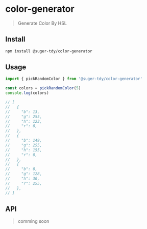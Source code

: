 # color-generator

> Generate Color By HSL

## Install
```bash
npm install @suger-tdy/color-generator
```

## Usage
```ts
import { pickRandomColor } from '@suger-tdy/color-generator'

const colors = pickRandomColor(5)
console.log(colors)

// [
//   {
//     "b": 13,
//     "g": 255,
//     "h": 123,
//     "r": 0,
//   },
//   {
//     "b": 149,
//     "g": 255,
//     "h": 155,
//     "r": 0,
//   },
//   {
//     "b": 0,
//     "g": 128,
//     "h": 30,
//     "r": 255,
//   },
// ]
```

## API

> comming soon
